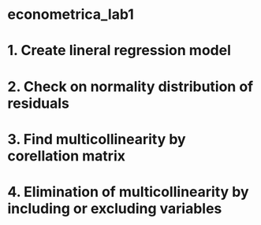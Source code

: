 # econometrica_lab1
# 1. Create lineral regression model
# 2. Check on normality distribution of residuals
# 3. Find multicollinearity by corellation matrix
# 4. Elimination of multicollinearity by including or excluding variables